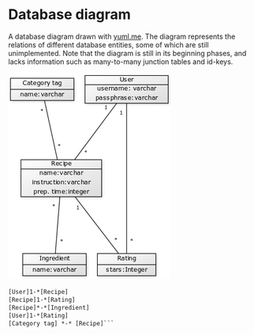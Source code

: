 # Database diagram
A database diagram drawn with [yuml.me](http://www.yuml.me). The diagram represents the relations of different database entities, some of which are still unimplemented. Note that the diagram is still in its beginning phases, and lacks information such as many-to-many junction tables and id-keys.

![database diagram](https://github.com/viljamiLatvala/reseptivihko/blob/master/documentation/database_diagram.png?raw=true "database diagram")

```%2F%2F Recipe Book, [Recipe| name:varchar;instruction:varchar;prep. time:integer],[User|username: varchar; passphrase:varchar],[Ingredient|name:varchar],[Rating|stars:Integer],[Category tag|name:varchar]
[User]1-*[Recipe]
[Recipe]1-*[Rating]
[Recipe]*-*[Ingredient]
[User]1-*[Rating]
[Category tag] *-* [Recipe]```
